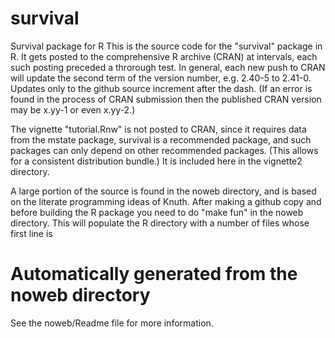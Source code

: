 # survival
Survival package for R
This is the source code for the "survival" package in R.  It gets posted to the comprehensive R archive (CRAN) at intervals, each such posting preceded a throrough test.  In general, each new push to CRAN will update the second term of
the version number, e.g. 2.40-5 to 2.41-0.  Updates only to the github source increment after the dash.  (If an error is found in the process of CRAN submission
then the published CRAN version may be x.yy-1 or even x.yy-2.) 

The vignette "tutorial.Rnw" is not posted to CRAN, since it requires data from
the mstate package, survival is a recommended package, and such packages can 
only depend on other recommended packages.  (This allows for a consistent 
distribution bundle.)  It is included here in the vignette2 directory.  

A large portion of the source is found in the noweb directory, and is based
on the literate programming ideas of Knuth.  After making a github copy and 
before building the R package you need to do "make fun" in the noweb directory.
This will populate the R directory with a number of files whose first line is
   # Automatically generated from the noweb directory
See the noweb/Readme file for more information.

